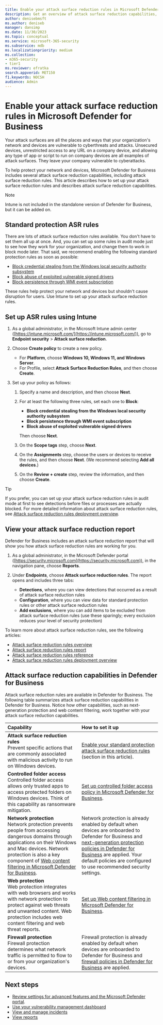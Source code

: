 ```yaml
---
title: Enable your attack surface reduction rules in Microsoft Defender for Business           
description: Get an overview of attack surface reduction capabilities, including attack surface reduction rules, in Microsoft Defender for Business            
author: denisebmsft
ms.author: deniseb
manager: dansimp 
ms.date: 11/30/2023
ms.topic: conceptual
ms.service: microsoft-365-security
ms.subservice: mdb
ms.localizationpriority: medium 
ms.collection: 
- m365-security
- tier1
ms.reviewer: efratka 
search.appverid: MET150
f1.keywords: NOCSH 
audience: Admin
---
```


# Enable your attack surface reduction rules in Microsoft Defender for Business

Your attack surfaces are all the places and ways that your organization's network and devices are vulnerable to cyberthreats and attacks. Unsecured devices, unrestricted access to any URL on a company device, and allowing any type of app or script to run on company devices are all examples of attack surfaces. They leave your company vulnerable to cyberattacks. 

To help protect your network and devices, Microsoft Defender for Business includes several attack surface reduction capabilities, including attack surface reduction rules. This article describes how to set up your attack surface reduction rules and describes attack surface reduction capabilities.

> [!NOTE]
> Intune is not included in the standalone version of Defender for Business, but it can be added on.

## Standard protection ASR rules

There are lots of attack surface reduction rules available. You don't have to set them all up at once. And, you can set up some rules in audit mode just to see how they work for your organization, and change them to work in block mode later. That said, we recommend enabling the following standard protection rules as soon as possible:

- [Block credential stealing from the Windows local security authority subsystem](../defender-endpoint/attack-surface-reduction-rules-reference.md#block-credential-stealing-from-the-windows-local-security-authority-subsystem)
- [Block abuse of exploited vulnerable signed drivers](../defender-endpoint/attack-surface-reduction-rules-reference.md#block-abuse-of-exploited-vulnerable-signed-drivers)
- [Block persistence through WMI event subscription](../defender-endpoint/attack-surface-reduction-rules-reference.md#block-persistence-through-wmi-event-subscription)

These rules help protect your network and devices but shouldn't cause disruption for users. Use Intune to set up your attack surface reduction rules.

## Set up ASR rules using Intune

1. As a global administrator, in the Microsoft Intune admin center ([https://intune.microsoft.com/](https://intune.microsoft.com/)), go to **Endpoint security** > **Attack surface reduction**.

2. Choose **Create policy** to create a new policy.

   - For **Platform**, choose **Windows 10, Windows 11, and Windows Server**.
   - For Profile, select **Attack Surface Reduction Rules**, and then choose **Create**.

3. Set up your policy as follows:

   1. Specify a name and description, and then choose **Next**.
   
   2. For at least the following three rules, set each one to **Block**:

      - **Block credential stealing from the Windows local security authority subsystem**
      - **Block persistence through WMI event subscription**
      - **Block abuse of exploited vulnerable signed drivers**

      Then choose **Next**.

   3. On the **Scope tags** step, choose **Next**.

   4. On the **Assignments** step, choose the users or devices to receive the rules, and then choose **Next**. (We recommend selecting **Add all devices**.)

   5. On the **Review + create** step, review the information, and then choose **Create**.

> [!TIP]
> If you prefer, you can set up your attack surface reduction rules in audit mode at first to see detections before files or processes are actually blocked. For more detailed information about attack surface reduction rules, see [Attack surface reduction rules deployment overview](../defender-endpoint/attack-surface-reduction-rules-deployment.md).

## View your attack surface reduction report

Defender for Business includes an attack surface reduction report that will show you how attack surface reduction rules are working for you.

1. As a global administrator, in the Microsoft Defender portal ([https://security.microsoft.com](https://security.microsoft.com)), in the navigation pane, choose **Reports**.

2. Under **Endpoints**, choose **Attack surface reduction rules**. The report opens and includes three tabs:

   - **Detections**, where you can view detections that occurred as a result of attack surface reduction rules
   - **Configuration**, where you can view data for standard protection rules or other attack surface reduction rules
   - **Add exclusions**, where you can add items to be excluded from attack surface reduction rules (use these sparingly; every exclusion reduces your level of security protection)

To learn more about attack surface reduction rules, see the following articles:

- [Attack surface reduction rules overview](../defender-endpoint/attack-surface-reduction.md)
- [Attack surface reduction rules report](../defender-endpoint/attack-surface-reduction-rules-report.md)
- [Attack surface reduction rules reference](../defender-endpoint/attack-surface-reduction-rules-reference.md)
- [Attack surface reduction rules deployment overview](../defender-endpoint/attack-surface-reduction-rules-deployment.md)

## Attack surface reduction capabilities in Defender for Business

Attack surface reduction rules are available in Defender for Business. The following table summarizes attack surface reduction capabilities in Defender for Business. Notice how other capabilities, such as next-generation protection and web content filtering, work together with your attack surface reduction capabilities.

| Capability | How to set it up |
|:---|:---|
| **Attack surface reduction rules** <br/> Prevent specific actions that are commonly associated with malicious activity to run on Windows devices. | [Enable your standard protection attack surface reduction rules](#standard-protection-asr-rules) (section in this article). |
| **Controlled folder access** <br/>Controlled folder access allows only trusted apps to access protected folders on Windows devices. Think of this capability as ransomware mitigation. | [Set up controlled folder access policy in Microsoft Defender for Business](mdb-controlled-folder-access.md). |
| **Network protection** <br/>Network protection prevents people from accessing dangerous domains through applications on their Windows and Mac devices. Network protection is also a key component of [Web content filtering in Microsoft Defender for Business](mdb-web-content-filtering.md). | Network protection is already enabled by default when devices are onboarded to Defender for Business and [next-generation protection policies in Defender for Business](mdb-next-generation-protection.md) are applied. Your default policies are configured to use recommended security settings. |
| **Web protection** <br/>Web protection integrates with web browsers and works with network protection to protect against web threats and unwanted content. Web protection includes web content filtering and web threat reports. | [Set up Web content filtering in Microsoft Defender for Business](mdb-web-content-filtering.md).  |
| **Firewall protection** <br/>Firewall protection determines what network traffic is permitted to flow to or from your organization's devices. | Firewall protection is already enabled by default when devices are onboarded to Defender for Business and [firewall policies in Defender for Business](mdb-firewall.md) are applied. |

## Next steps

- [Review settings for advanced features and the Microsoft Defender portal](mdb-portal-advanced-feature-settings.md).
- [Use your vulnerability management dashboard](mdb-view-tvm-dashboard.md)
- [View and manage incidents](mdb-view-manage-incidents.md)
- [View reports](mdb-reports.md)
